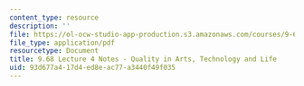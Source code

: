 ```yaml
---
content_type: resource
description: ''
file: https://ol-ocw-studio-app-production.s3.amazonaws.com/courses/9-68-affect-neurobiological-psychological-and-sociocultural-counterparts-of-feelings-spring-2013/93d677a417d4ed8eac77a3440f49f035_MIT9_68S13_Lect4.pdf
file_type: application/pdf
resourcetype: Document
title: 9.68 Lecture 4 Notes - Quality in Arts, Technology and Life
uid: 93d677a4-17d4-ed8e-ac77-a3440f49f035
---
```

